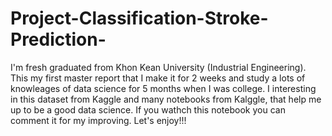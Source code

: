 # Project-Classification-Stroke-Prediction-

I'm fresh graduated from Khon Kean University (Industrial Engineering). This my first master report that I make it for 2 weeks and study a lots of knowleages of data science for 5 months when I was college. I interesting in this dataset from Kaggle and many notebooks from Kalggle, that help me up to be a good data science. If you wathch this notebook you can comment it for my improving. Let's enjoy!!!
